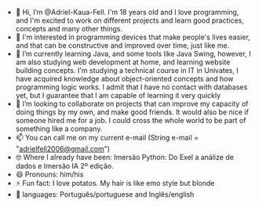 - 👋 Hi, I’m @Adriel-Kaua-Fell. I'm 18 years old and I love programming, and I'm excited to work on different projects and learn good practices, concepts and many other things.
- 👀 I'm interested in programming devices that make people's lives easier, and that can be constructive and improved over time, just like me.
- 🌱 I’m currently learning Java, and some tools like Java Swing, however, I am also studying web development at home, and learning website building concepts. I'm studying a technical course in IT in Univates, I have acquired knowledge about object-oriented concepts and how programming logic works. I admit that I have no contact with databases yet, but I guarantee that I am capable of learning it very quickly
- 💞️ I’m looking to collaborate on projects that can improve my capacity of doing things by my own, and make good friends. It would also be nice if someone hired me for a job. I could cross the whole world to be part of something like a company.
- 📫 You can call me on my current e-mail (String e-mail = "adrielfell2006@gmail.com")
- 🤓 Where I already have been: Imersão Python: Do Exel a análize de dados e Imersão IA 2º edição.
- 😄 Pronouns: him/his
- ⚡ Fun fact: I love potatos. My hair is like emo style but blonde
- 🧐 languages: Português/portuguese and Inglês/english

<!---
Adriel-Kaua-Fell/Adriel-Kaua-Fell is a ✨ special ✨ repository because its `README.md` (this file) appears on your GitHub profile.
You can click the Preview link to take a look at your changes.
--->
